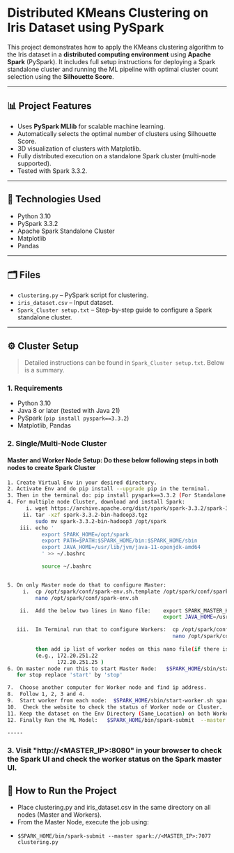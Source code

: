 
# Distributed KMeans Clustering on Iris Dataset using PySpark

This project demonstrates how to apply the KMeans clustering algorithm to the Iris dataset in a **distributed computing environment** using **Apache Spark** (PySpark). It includes full setup instructions for deploying a Spark standalone cluster and running the ML pipeline with optimal cluster count selection using the **Silhouette Score**.

---

## 📊 Project Features

- Uses **PySpark MLlib** for scalable machine learning.
- Automatically selects the optimal number of clusters using Silhouette Score.
- 3D visualization of clusters with Matplotlib.
- Fully distributed execution on a standalone Spark cluster (multi-node supported).
- Tested with Spark 3.3.2.

---

## 🧰 Technologies Used

- Python 3.10
- PySpark 3.3.2
- Apache Spark Standalone Cluster
- Matplotlib
- Pandas

---

## 🗂 Files

- `clustering.py` – PySpark script for clustering.
- `iris_dataset.csv` – Input dataset.
- `Spark_Cluster setup.txt` – Step-by-step guide to configure a Spark standalone cluster.

---

## ⚙️ Cluster Setup

> Detailed instructions can be found in `Spark_Cluster setup.txt`. Below is a summary.

### 1. Requirements

- Python 3.10
- Java 8 or later (tested with Java 21)
- PySpark (`pip install pyspark==3.3.2`)
- Matplotlib, Pandas

### 2. Single/Multi-Node Cluster

#### Master and Worker Node Setup: Do these below following steps in both nodes to create Spark Cluster

```bash
1. Create Virtual Env in your desired directory.
2. Activate Env and do pip install --upgrade pip in the terminal.
3. Then in the terminal do: pip install pyspark==3.3.2 (For Standalone Cluster)
4. For multiple node Cluster, download and install Spark:
      i. wget https://archive.apache.org/dist/spark/spark-3.3.2/spark-3.3.2-bin-hadoop3.tgz
     ii. tar -xzf spark-3.3.2-bin-hadoop3.tgz
         sudo mv spark-3.3.2-bin-hadoop3 /opt/spark
    iii. echo '
           export SPARK_HOME=/opt/spark
           export PATH=$PATH:$SPARK_HOME/bin:$SPARK_HOME/sbin
           export JAVA_HOME=/usr/lib/jvm/java-11-openjdk-amd64
           ' >> ~/.bashrc

           source ~/.bashrc


5. On only Master node do that to configure Master:
     i.  cp /opt/spark/conf/spark-env.sh.template /opt/spark/conf/spark-env.sh
         nano /opt/spark/conf/spark-env.sh

    ii.  Add the below two lines in Nano file:    export SPARK_MASTER_HOST= <master-ip address> (e.g, 172.20.251.25)
                                                  export JAVA_HOME=/usr/lib/jvm/java-11-openjdk-amd64

   iii.  In Terminal run that to configure Workers:  cp /opt/spark/conf/workers.template /opt/spark/conf/workers
                                                     nano /opt/spark/conf/workers
          
         then add ip list of worker nodes on this nano file(if there is localhost, replace by master node ip and add all the worker node ip addresses)
         (e.g., 172.20.251.22
                172.20.251.25 )          
6. On master node run this to start Master Node:   $SPARK_HOME/sbin/start-master.sh  or $SPARK_HOME/sbin/start-master.sh --host 0.0.0.0
   for stop replace 'start' by 'stop'

7.  Choose another computer for Worker node and find ip address.
8.  Follow 1, 2, 3 and 4.
9.  Start worker from each node:  $SPARK_HOME/sbin/start-worker.sh spark://<MASTER_IP>:7077
10.  Check the website to check the status of Worker node or Cluster.
11. Keep the dataset on the Env Directory (Same_Location) on both Worker and Master Node. (Because there is no common File System e,g., HDFS)
12. Finally Run the ML Model:   $SPARK_HOME/bin/spark-submit  --master spark://172.20.252.53:7077  clustering.py (Replace ip address by Master Node ip address.)

-----
````
### 3. Visit "http://<MASTER_IP>:8080" in your browser to check the Spark UI and check the worker status on the Spark master UI.

## 🚀 How to Run the Project
- Place clustering.py and iris_dataset.csv in the same directory on all nodes (Master and Workers).
- From the Master Node, execute the job using:
-     $SPARK_HOME/bin/spark-submit --master spark://<MASTER_IP>:7077 clustering.py

 
